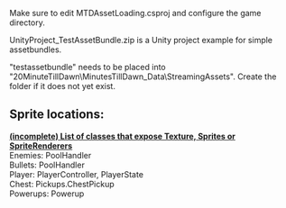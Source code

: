 Make sure to edit MTDAssetLoading.csproj and configure the game directory.

UnityProject_TestAssetBundle.zip is a Unity project example for simple assetbundles.

"testassetbundle" needs to be placed into "20MinuteTillDawn\MinutesTillDawn_Data\StreamingAssets". Create the folder if it does not yet exist.

## Sprite locations:
<ins>**(incomplete) List of classes that expose Texture, Sprites or SpriteRenderers**</ins> <br>
Enemies: PoolHandler <br>
Bullets: PoolHandler <br>
Player: PlayerController, PlayerState <br>
Chest: Pickups.ChestPickup <br>
Powerups: Powerup
